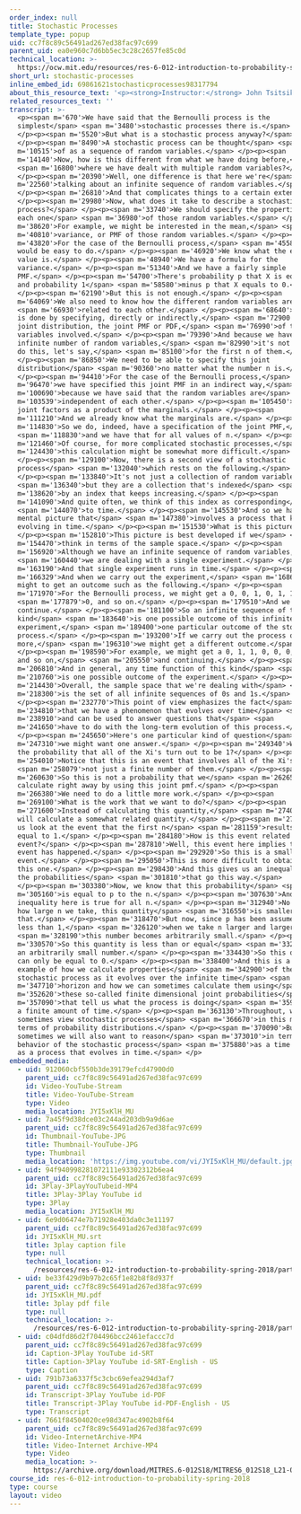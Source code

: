 ```yaml
---
order_index: null
title: Stochastic Processes
template_type: popup
uid: cc7f8c89c56491ad267ed38fac97c699
parent_uid: ea0e960c7d6bb5ec3c28c2657fe85c0d
technical_location: >-
  https://ocw.mit.edu/resources/res-6-012-introduction-to-probability-spring-2018/part-iii-random-processes/stochastic-processes
short_url: stochastic-processes
inline_embed_id: 69861621stochasticprocesses98317794
about_this_resource_text: '<p><strong>Instructor:</strong> John Tsitsiklis</p>'
related_resources_text: ''
transcript: >-
  <p><span m='670'>We have said that the Bernoulli process is the
  simplest</span> <span m='3480'>stochastic processes there is.</span>
  </p><p><span m='5520'>But what is a stochastic process anyway?</span>
  </p><p><span m='8490'>A stochastic process can be thought</span> <span
  m='10515'>of as a sequence of random variables.</span> </p><p><span
  m='14140'>Now, how is this different from what we have doing before,</span>
  <span m='16800'>where we have dealt with multiple random variables?</span>
  </p><p><span m='20390'>Well, one difference is that here we're</span> <span
  m='22560'>talking about an infinite sequence of random variables.</span>
  </p><p><span m='26810'>And that complicates things to a certain extent.</span>
  </p><p><span m='29980'>Now, what does it take to describe a stochastic
  process?</span> </p><p><span m='33740'>We should specify the properties of
  each one</span> <span m='36980'>of those random variables.</span> </p><p><span
  m='38620'>For example, we might be interested in the mean,</span> <span
  m='40810'>variance, or PMF of those random variables.</span> </p><p><span
  m='43820'>For the case of the Bernoulli process,</span> <span m='45580'>this
  would be easy to do.</span> </p><p><span m='46920'>We know what the expected
  value is.</span> </p><p><span m='48940'>We have a formula for the
  variance.</span> </p><p><span m='51340'>And we have a fairly simple
  PMF.</span> </p><p><span m='54700'>There's probability p that X is equal to 1
  and probability 1</span> <span m='58580'>minus p that X equals to 0.</span>
  </p><p><span m='62190'>But this is not enough.</span> </p><p><span
  m='64069'>We also need to know how the different random variables are</span>
  <span m='66930'>related to each other.</span> </p><p><span m='68640'>And this
  is done by specifying, directly or indirectly,</span> <span m='72900'>the
  joint distribution, the joint PMF or PDF,</span> <span m='76990'>of the random
  variables involved.</span> </p><p><span m='79390'>And because we have an
  infinite number of random variables,</span> <span m='82990'>it's not enough to
  do this, let's say,</span> <span m='85100'>for the first n of them.</span>
  </p><p><span m='86850'>We need to be able to specify this joint
  distribution</span> <span m='90360'>no matter what the number n is.</span>
  </p><p><span m='94410'>For the case of the Bernoulli process,</span> <span
  m='96470'>we have specified this joint PMF in an indirect way,</span> <span
  m='100690'>because we have said that the random variables are</span> <span
  m='103539'>independent of each other.</span> </p><p><span m='105450'>So the
  joint factors as a product of the marginals.</span> </p><p><span
  m='111210'>And we already know what the marginals are.</span> </p><p><span
  m='114830'>So we do, indeed, have a specification of the joint PMF,</span>
  <span m='118830'>and we have that for all values of n.</span> </p><p><span
  m='121460'>Of course, for more complicated stochastic processes,</span> <span
  m='124430'>this calculation might be somewhat more difficult.</span>
  </p><p><span m='129100'>Now, there is a second view of a stochastic
  process</span> <span m='132040'>which rests on the following.</span>
  </p><p><span m='133840'>It's not just a collection of random variables,</span>
  <span m='136340'>but they are a collection that's indexed</span> <span
  m='138620'>by an index that keeps increasing.</span> </p><p><span
  m='141090'>And quite often, we think of this index as corresponding</span>
  <span m='144070'>to time.</span> </p><p><span m='145530'>And so we have a
  mental picture that</span> <span m='147380'>involves a process that keeps
  evolving in time.</span> </p><p><span m='151530'>What is this picture?</span>
  </p><p><span m='152810'>This picture is best developed if we</span> <span
  m='154470'>think in terms of the sample space.</span> </p><p><span
  m='156920'>Although we have an infinite sequence of random variables,</span>
  <span m='160440'>we are dealing with a single experiment.</span> </p><p><span
  m='163190'>And that single experiment runs in time.</span> </p><p><span
  m='166329'>And when we carry out the experiment,</span> <span m='168610'>we
  might to get an outcome such as the following.</span> </p><p><span
  m='171970'>For the Bernoulli process, we might get a 0, 0, 1, 0, 1, 1,</span>
  <span m='177879'>0, and so on.</span> </p><p><span m='179510'>And we
  continue.</span> </p><p><span m='181100'>So an infinite sequence of that
  kind</span> <span m='183640'>is one possible outcome of this infinitely long
  experiment,</span> <span m='189400'>one particular outcome of the stochastic
  process.</span> </p><p><span m='193200'>If we carry out the process once
  more,</span> <span m='196310'>we might get a different outcome.</span>
  </p><p><span m='198590'>For example, we might get a 0, 1, 1, 0, 0, 0, 1, 1,
  and so on,</span> <span m='205550'>and continuing.</span> </p><p><span
  m='206810'>And in general, any time function of this kind</span> <span
  m='210760'>is one possible outcome of the experiment.</span> </p><p><span
  m='214430'>Overall, the sample space that we're dealing with</span> <span
  m='218300'>is the set of all infinite sequences of 0s and 1s.</span>
  </p><p><span m='232770'>This point of view emphasizes the fact</span> <span
  m='234810'>that we have a phenomenon that evolves over time</span> <span
  m='238910'>and can be used to answer questions that</span> <span
  m='241650'>have to do with the long-term evolution of this process.</span>
  </p><p><span m='245650'>Here's one particular kind of question</span> <span
  m='247310'>we might want one answer.</span> </p><p><span m='249340'>What is
  the probability that all of the Xi's turn out to be 1?</span> </p><p><span
  m='254010'>Notice that this is an event that involves all of the Xi's</span>
  <span m='258079'>not just a finite number of them.</span> </p><p><span
  m='260630'>So this is not a probability that we</span> <span m='262650'>can
  calculate right away by using this joint pmf.</span> </p><p><span
  m='266380'>We need to do a little more work.</span> </p><p><span
  m='269100'>What is the work that we want to do?</span> </p><p><span
  m='271600'>Instead of calculating this quantity,</span> <span m='274010'>we
  will calculate a somewhat related quantity.</span> </p><p><span m='276900'>Let
  us look at the event that the first n</span> <span m='281159'>results were
  equal to 1.</span> </p><p><span m='284180'>How is this event related to this
  event?</span> </p><p><span m='287810'>Well, this event here implies that this
  event has happened.</span> </p><p><span m='292920'>So this is a smaller
  event.</span> </p><p><span m='295050'>This is more difficult to obtain than
  this one.</span> </p><p><span m='298430'>And this gives us an inequality for
  the probabilities</span> <span m='301810'>that go this way.</span>
  </p><p><span m='303380'>Now, we know that this probability</span> <span
  m='305160'>is equal to p to the n.</span> </p><p><span m='307630'>And this
  inequality here is true for all n.</span> </p><p><span m='312940'>No matter
  how large n we take, this quantity</span> <span m='316550'>is smaller than
  that.</span> </p><p><span m='318470'>But now, since p has been assumed to be
  less than 1,</span> <span m='326120'>when we take n larger and larger,</span>
  <span m='328190'>this number becomes arbitrarily small.</span> </p><p><span
  m='330570'>So this quantity is less than or equal</span> <span m='332480'>to
  an arbitrarily small number.</span> </p><p><span m='334430'>So this quantity
  can only be equal to 0.</span> </p><p><span m='338400'>And this is a simple
  example of how we calculate properties</span> <span m='342900'>of the
  stochastic process as it evolves over the infinite time</span> <span
  m='347710'>horizon and how we can sometimes calculate them using</span> <span
  m='352620'>these so-called finite dimensional joint probabilities</span> <span
  m='357090'>that tell us what the process is doing</span> <span m='359100'>over
  a finite amount of time.</span> </p><p><span m='363130'>Throughout, we will
  sometimes view stochastic processes</span> <span m='366670'>in this manner, in
  terms of probability distributions.</span> </p><p><span m='370090'>But
  sometimes we will also want to reason</span> <span m='373010'>in terms of the
  behavior of the stochastic process</span> <span m='375880'>as a time function,
  as a process that evolves in time.</span> </p>
embedded_media:
  - uid: 912060cbf550b3de39179efcd47900d0
    parent_uid: cc7f8c89c56491ad267ed38fac97c699
    id: Video-YouTube-Stream
    title: Video-YouTube-Stream
    type: Video
    media_location: JYI5xKlH_MU
  - uid: 7a45f9d38dce03c244ad203db9a9d6ae
    parent_uid: cc7f8c89c56491ad267ed38fac97c699
    id: Thumbnail-YouTube-JPG
    title: Thumbnail-YouTube-JPG
    type: Thumbnail
    media_location: 'https://img.youtube.com/vi/JYI5xKlH_MU/default.jpg'
  - uid: 94f940998281072111e93302312b6ea4
    parent_uid: cc7f8c89c56491ad267ed38fac97c699
    id: 3Play-3PlayYouTubeid-MP4
    title: 3Play-3Play YouTube id
    type: 3Play
    media_location: JYI5xKlH_MU
  - uid: 6e9d06474e7b71928e403da0c3e11197
    parent_uid: cc7f8c89c56491ad267ed38fac97c699
    id: JYI5xKlH_MU.srt
    title: 3play caption file
    type: null
    technical_location: >-
      /resources/res-6-012-introduction-to-probability-spring-2018/part-iii-random-processes/stochastic-processes/JYI5xKlH_MU.srt
  - uid: be33f429d9b97b2c65f1e82b8f8d937f
    parent_uid: cc7f8c89c56491ad267ed38fac97c699
    id: JYI5xKlH_MU.pdf
    title: 3play pdf file
    type: null
    technical_location: >-
      /resources/res-6-012-introduction-to-probability-spring-2018/part-iii-random-processes/stochastic-processes/JYI5xKlH_MU.pdf
  - uid: c04dfd86d2f704496bcc2461efaccc7d
    parent_uid: cc7f8c89c56491ad267ed38fac97c699
    id: Caption-3Play YouTube id-SRT
    title: Caption-3Play YouTube id-SRT-English - US
    type: Caption
  - uid: 791b73a6337f5c3cbc69efea294d3af7
    parent_uid: cc7f8c89c56491ad267ed38fac97c699
    id: Transcript-3Play YouTube id-PDF
    title: Transcript-3Play YouTube id-PDF-English - US
    type: Transcript
  - uid: 7661f84504020ce98d347ac4902b8f64
    parent_uid: cc7f8c89c56491ad267ed38fac97c699
    id: Video-InternetArchive-MP4
    title: Video-Internet Archive-MP4
    type: Video
    media_location: >-
      https://archive.org/download/MITRES.6-012S18/MITRES6_012S18_L21-03_300k.mp4
course_id: res-6-012-introduction-to-probability-spring-2018
type: course
layout: video
---
```

